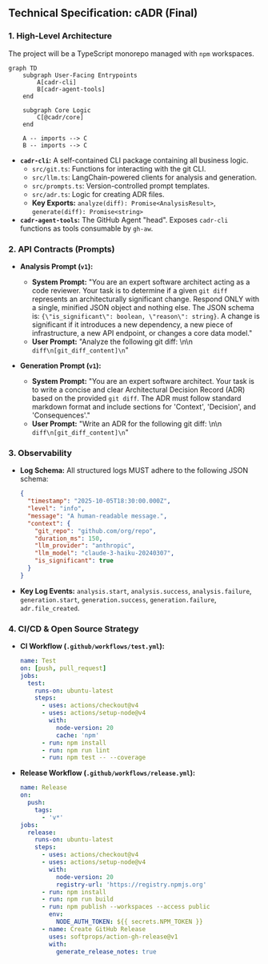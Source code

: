 ## **Technical Specification: cADR (Final)**

### **1. High-Level Architecture**

The project will be a TypeScript monorepo managed with `npm` workspaces.

```mermaid
graph TD
    subgraph User-Facing Entrypoints
        A[cadr-cli]
        B[cadr-agent-tools]
    end

    subgraph Core Logic
        C[@cadr/core]
    end

    A -- imports --> C
    B -- imports --> C
```

* **`cadr-cli`:** A self-contained CLI package containing all business logic.
  * `src/git.ts`: Functions for interacting with the git CLI.
  * `src/llm.ts`: LangChain-powered clients for analysis and generation.
  * `src/prompts.ts`: Version-controlled prompt templates.
  * `src/adr.ts`: Logic for creating ADR files.
  * **Key Exports:** `analyze(diff): Promise<AnalysisResult>`, `generate(diff): Promise<string>`
* **`cadr-agent-tools`:** The GitHub Agent "head". Exposes `cadr-cli` functions as tools consumable by `gh-aw`.

### **2. API Contracts (Prompts)**

* **Analysis Prompt (`v1`):**

  * **System Prompt:** "You are an expert software architect acting as a code reviewer. Your task is to determine if a given `git diff` represents an architecturally significant change. Respond ONLY with a single, minified JSON object and nothing else. The JSON schema is: `{\"is_significant\": boolean, \"reason\": string}`. A change is significant if it introduces a new dependency, a new piece of infrastructure, a new API endpoint, or changes a core data model."
  * **User Prompt:** "Analyze the following git diff: \\n\\n `diff\n[git_diff_content]\n`"

* **Generation Prompt (`v1`):**

  * **System Prompt:** "You are an expert software architect. Your task is to write a concise and clear Architectural Decision Record (ADR) based on the provided `git diff`. The ADR must follow standard markdown format and include sections for 'Context', 'Decision', and 'Consequences'."
  * **User Prompt:** "Write an ADR for the following git diff: \\n\\n `diff\n[git_diff_content]\n`"

### **3. Observability**

* **Log Schema:** All structured logs MUST adhere to the following JSON schema:

    ```json
    {
      "timestamp": "2025-10-05T18:30:00.000Z",
      "level": "info",
      "message": "A human-readable message.",
      "context": {
        "git_repo": "github.com/org/repo",
        "duration_ms": 150,
        "llm_provider": "anthropic",
        "llm_model": "claude-3-haiku-20240307",
        "is_significant": true
      }
    }
    ```

* **Key Log Events:** `analysis.start`, `analysis.success`, `analysis.failure`, `generation.start`, `generation.success`, `generation.failure`, `adr.file_created`.

### **4. CI/CD & Open Source Strategy**

* **CI Workflow (`.github/workflows/test.yml`):**

    ```yaml
    name: Test
    on: [push, pull_request]
    jobs:
      test:
        runs-on: ubuntu-latest
        steps:
          - uses: actions/checkout@v4
          - uses: actions/setup-node@v4
            with:
              node-version: 20
              cache: 'npm'
          - run: npm install
          - run: npm run lint
          - run: npm test -- --coverage
    ```

* **Release Workflow (`.github/workflows/release.yml`):**

    ```yaml
    name: Release
    on:
      push:
        tags:
          - 'v*'
    jobs:
      release:
        runs-on: ubuntu-latest
        steps:
          - uses: actions/checkout@v4
          - uses: actions/setup-node@v4
            with:
              node-version: 20
              registry-url: 'https://registry.npmjs.org'
          - run: npm install
          - run: npm run build
          - run: npm publish --workspaces --access public
            env:
              NODE_AUTH_TOKEN: ${{ secrets.NPM_TOKEN }}
          - name: Create GitHub Release
            uses: softprops/action-gh-release@v1
            with:
              generate_release_notes: true
    ```
